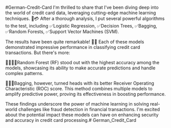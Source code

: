 #German-Credit-Card
I'm thrilled to share that I've been diving deep into the world of credit card data, leveraging cutting-edge machine learning techniques. 🤖💳 After a thorough analysis, I put several powerful algorithms to the test, including ✅Logistic Regression, ✅Decision Trees, ✅Bagging, ✅Random Forests, ✅Support Vector Machines (SVM).

The results have been quite remarkable! 🚀✨ Each of these models demonstrated impressive performance in classifying credit card transactions. But there's more:

🌳🌳🌳🌳Random Forest (RF) stood out with the highest accuracy among the models, showcasing its ability to make accurate predictions and handle complex patterns.

👜🎒💼Bagging, however, turned heads with its better Receiver Operating Characteristic (ROC) score. This method combines multiple models to amplify predictive power, proving its effectiveness in boosting performance.

These findings underscore the power of machine learning in solving real-world challenges like fraud detection in financial transactions. I'm excited about the potential impact these models can have on enhancing security and accuracy in credit card processing.# German_Credit_Card
